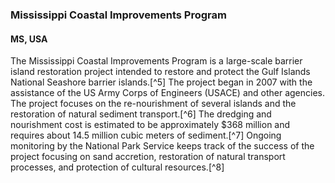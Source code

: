 ### Mississippi Coastal Improvements Program
#### MS, USA

The Mississippi Coastal Improvements Program is a large-scale barrier island restoration project intended to restore and protect the Gulf Islands National Seashore barrier islands.[^5] The project began in 2007 with the assistance of the US Army Corps of Engineers (USACE) and other agencies. The project focuses on the re-nourishment of several islands and the restoration of natural sediment transport.[^6] The dredging and nourishment cost is estimated to be approximately \$368 million and requires about 14.5 million cubic meters of sediment.[^7] Ongoing monitoring by the National Park Service keeps track of the success of the project focusing on sand accretion, restoration of natural transport processes, and protection of cultural resources.[^8]
